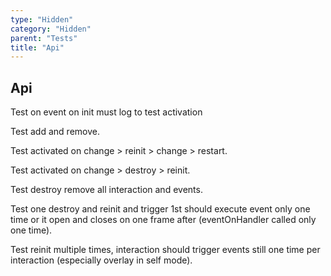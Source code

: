 ```yaml
---
type: "Hidden"
category: "Hidden"
parent: "Tests"
title: "Api"
---
```


## Api

Test on event on init must log to test activation

Test add and remove.

Test activated on change > reinit > change > restart.

Test activated on change > destroy > reinit.

Test destroy remove all interaction and events.

Test one destroy and reinit and trigger 1st should execute event only one time or it open and closes on one frame after (eventOnHandler called only one time).

Test reinit multiple times, interaction should trigger events still one time per interaction (especially overlay in self mode).

<demo>
  <div class="gatsby_demo_item" data-iframe="demos/components/toggle/api">
  </div>
  <div class="gatsby_demo_item" data-iframe="demos/components/overlay/api">
  </div>
  <div class="gatsby_demo_item" data-iframe="demos/components/drop/api">
  </div>
  <div class="gatsby_demo_item" data-iframe="demos/components/tooltip/api">
  </div>
  <div class="gatsby_demo_item" data-iframe="demos/components/slider/api">
  </div>
</demo>
